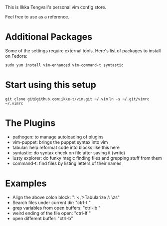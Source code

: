 This is Ilkka Tengvall's personal vim config store.

Feel free to use as a reference.

Additional Packages
===================

Some of the settings require external tools. Here's list of packages to install on Fedora:

`sudo yum install vim-enhanced vim-command-t syntastic`


Start using this setup
======================

`git clone git@github.com:ikke-t/vim.git ~/.vim`
`ln -s ~/.git/vimrc ~/.vimrc`

The Plugins
===========

- pathogen:        to manage autoloading of plugins
- vim-puppet:      brings the puppet syntax into vim
- tabular:         help reformat code into blocks like this here
- syntastic:       do syntax check on file after saving it (write)
- lusty explorer:  do funky magic finding files and grepping stuff from them
- command-t:       find files by listing letters of their names


Examples
========

- Align the above colon block:       ":'<,'>Tabularize /:  \zs"
- Search files under current dir:    "ctrl-t <type letters>"
- grep variables from open buffers:  "ctrl-lb <pattern>"
- weird ending of the file open:     "ctrl-lf <pattern>"
- open different buffer:             "ctrl-b"


